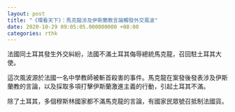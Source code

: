 ```yaml
---
layout: post
title: "《環看天下》：馬克龍涉及伊斯蘭教言論觸發外交風波"
date: 2020-10-29 09:05:05.000000000 +08:00
categories: rthk
---
```


法國同土耳其發生外交糾紛，法國不滿土耳其侮辱總統馬克龍，召回駐土耳其大使。

這次風波源於法國一名中學教師被斬首殺害的事件。馬克龍在案發後發表涉及伊斯蘭教的言論，以及採取多項打擊伊斯蘭激進主義的行動，引起土耳其不滿。

除了土耳其，多個穆斯林國家都不滿馬克龍的言論，有國家民眾號召抵制法國貨。
